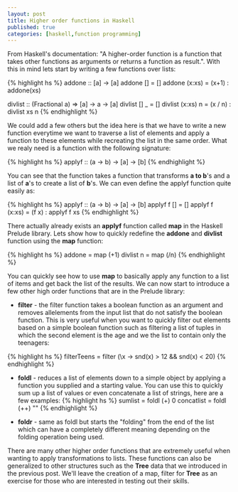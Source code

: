```yaml
---
layout: post
title: Higher order functions in Haskell
published: true
categories: [haskell,function programming]
---
```


From Haskell's documentation: "A higher-order function is a function that takes
other functions as arguments or returns a function as result.". With this in
mind lets start by writing a few functions over lists:

{% highlight hs %}
addone :: [a] -> [a]
addone [] = []
addone (x:xs) = (x+1) : addone(xs)

divlist :: (Fractional a) => [a] -> a -> [a]
divlist [] _ = []
divlist (x:xs) n = (x / n) : divlist xs n
{% endhighlight %}

We could add a few others but the idea here is that we have to write a new
function everytime we want to traverse a list of elements and apply a function
to these elements while recreating the list in the same order. What we realy
need is a function with the following signature:

{% highlight hs %}
applyf :: (a -> b) -> [a] -> [b]
{% endhighlight %}

You can see that the function takes a function that transforms **a to b**'s and
a list of **a**'s to create a list of **b**'s. We can even define the applyf
function quite easily as:

{% highlight hs %}
applyf :: (a -> b) -> [a] -> [b]
applyf f [] = []
applyf f (x:xs) = (f x) : applyf f xs
{% endhighlight %}

There actually already exists an **applyf** function called **map** in the
Haskell Prelude library. Lets show how to quickly redefine the **addone** and
**divlist** function using the **map** function:

{% highlight hs %}
addone = map (+1)
divlist n = map (/n)
{% endhighlight %}

You can quickly see how to use **map** to basically apply any function to a
list of items and get back the list of the results. We can now start to
introduce a few other high order functions that are in the Prelude library:

* **filter** - the filter function takes a boolean function as an argument
and removes allelements from the input list that do not satisfy the boolean
function. This is very useful when you want to quickly filter out elements
based on a simple boolean function such as filtering a list of tuples in which
the second element is the age and we the list to contain only the teenagers:

{% highlight hs %}
filterTeens = filter (\x -> snd(x) > 12 && snd(x) < 20)
{% endhighlight %}

* **foldl** - reduces a list of elements down to a simple object by applying a
function you supplied and a starting value. You can use this to quickly sum up
a list of values or even concatenate a list of strings, here are a few
examples: {% highlight hs %}
sumlist = foldl (+) 0
concatlist = foldl (++) ""
{% endhighlight %}

* **foldr** - same as foldl but starts the "folding" from the end of the list
which can have a completely different meaning depending on the folding operation
being used.

There are many other higher order functions that are extremely useful when
wanting to apply transformations to lists. These functions can also be
generalized to other structures such as the **Tree** data that we introduced in
the previous post. We'll leave the creation of a map, filter for **Tree** as
an exercise for those who are interested in testing out their skills.

